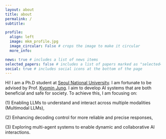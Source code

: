 ```yaml
---
layout: about
title: about
permalink: /
subtitle: 

profile:
  align: left
  image: mkm_profile.jpg
  image_circular: False # crops the image to make it circular
  more_info:

news: true # includes a list of news items
selected_papers: false # includes a list of papers marked as "selected={true}"
social: true # includes social icons at the bottom of the page
---
```


Hi! I am a Ph.D student at [Seoul National University](http://milab.snu.ac.kr). I am fortunate to be advised by Prof. [Kyomin Jung](http://milab.snu.ac.kr/kjung/index.html). I aim to develop AI systems that are both beneficial and safe for society. To achieve this, I am focusing on:

(1) Enabling LLMs to understand and interact across multiple modalities (Multimodal LLMs),

(2) Enhancing decoding control for more reliable and precise responses,

(3) Exploring multi-agent systems to enable dynamic and collaborative AI interactions.
